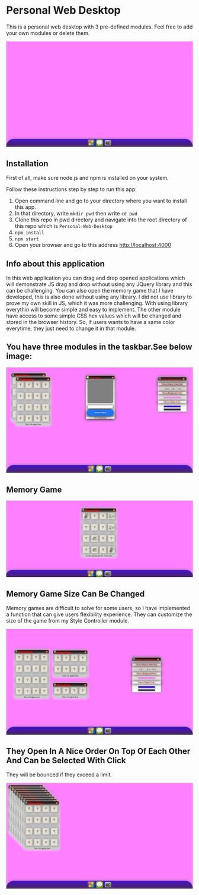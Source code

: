 # Personal Web Desktop
This is a personal web desktop with 3 pre-defined modules.
Feel free to add your own modules or delete them.

![alt text](https://github.com/AhmadVakil/Personal-Web-Desktop/blob/master/Demonstration/desktop.png)

## Installation
First of all, make sure node.js and npm is installed on your system.

Follow these instructions step by step to run this app:
1. Open command line and go to your directory where you want to install this app.
2. In that directory, write `mkdir pwd` then write `cd pwd`
3. Clone this repo in pwd directory and navigate into the root directory of this repo which is `Personal-Web-Desktop` 
4. `npm install`
5. `npm start`
6. Open your browser and go to this address [http://localhost:4000](http://localhost:4000)

## Info about this application

In this web application you can drag and drop opened applications which will demonstrate JS drag and drop without using any JQuery library and this can be challenging.
You can also open the memory game that I have developed, this is also done without using any library.
I did not use library to prove my own skill in JS, which it was more challenging. With using library everythin will become simple and easy to implement.
The other module have access to some simple CSS hex values which will be changed and stored in the browser history. So, if users wants to have a same color everytime, they just need to change it in that module.

## You have three modules in the taskbar.See below image:

![alt text](https://github.com/AhmadVakil/Personal-Web-Desktop/blob/master/Demonstration/PWD.png)

## Memory Game

![alt text](https://github.com/AhmadVakil/Personal-Web-Desktop/blob/master/Demonstration/Memo_Game.png)

## Memory Game Size Can Be Changed

Memory games are difficult to solve for some users, so I have implemented a function that can give users flexibility experience. They can customize the size of the game from my Style Controller module.

![alt text](https://github.com/AhmadVakil/Personal-Web-Desktop/blob/master/Demonstration/Memo_Game_Different_Sizes.png)

## They Open In A Nice Order On Top Of Each Other And Can be Selected With Click

They will be bounced if they exceed a limit.

![alt text](https://github.com/AhmadVakil/Personal-Web-Desktop/blob/master/Demonstration/z-index.png)

